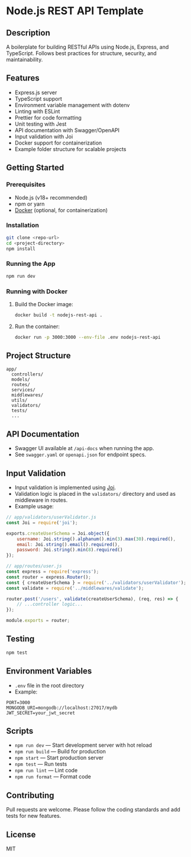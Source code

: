 # Node.js REST API Template

## Description

A boilerplate for building RESTful APIs using Node.js, Express, and TypeScript. Follows best practices for structure, security, and maintainability.

## Features

- Express.js server
- TypeScript support
- Environment variable management with dotenv
- Linting with ESLint
- Prettier for code formatting
- Unit testing with Jest
- API documentation with Swagger/OpenAPI
- Input validation with Joi
- Docker support for containerization
- Example folder structure for scalable projects

## Getting Started

### Prerequisites

- Node.js (v18+ recommended)
- npm or yarn
- [Docker](https://www.docker.com/) (optional, for containerization)

### Installation

```bash
git clone <repo-url>
cd <project-directory>
npm install
```

### Running the App

```bash
npm run dev
```

### Running with Docker

1. Build the Docker image:

    ```bash
    docker build -t nodejs-rest-api .
    ```

2. Run the container:

    ```bash
    docker run -p 3000:3000 --env-file .env nodejs-rest-api
    ```

## Project Structure

```text
app/
  controllers/
  models/
  routes/
  services/
  middlewares/
  utils/
  validators/
  tests/
  ...
```

## API Documentation

- Swagger UI available at `/api-docs` when running the app.
- See `swagger.yaml` or `openapi.json` for endpoint specs.

## Input Validation

- Input validation is implemented using [Joi](https://joi.dev/).
- Validation logic is placed in the `validators/` directory and used as middleware in routes.
- Example usage:

```js
// app/validators/userValidator.js
const Joi = require('joi');

exports.createUserSchema = Joi.object({
    username: Joi.string().alphanum().min(3).max(30).required(),
    email: Joi.string().email().required(),
    password: Joi.string().min(8).required()
});
```

```js
// app/routes/user.js
const express = require('express');
const router = express.Router();
const { createUserSchema } = require('../validators/userValidator');
const validate = require('../middlewares/validate');

router.post('/users', validate(createUserSchema), (req, res) => {
    // ...controller logic...
});

module.exports = router;
```

## Testing

```bash
npm test
```

## Environment Variables

- `.env` file in the root directory
- Example:

```env
PORT=3000
MONGODB_URI=mongodb://localhost:27017/mydb
JWT_SECRET=your_jwt_secret
```

## Scripts

- `npm run dev` — Start development server with hot reload
- `npm run build` — Build for production
- `npm start` — Start production server
- `npm test` — Run tests
- `npm run lint` — Lint code
- `npm run format` — Format code

## Contributing

Pull requests are welcome. Please follow the coding standards and add tests for new features.

## License

MIT
